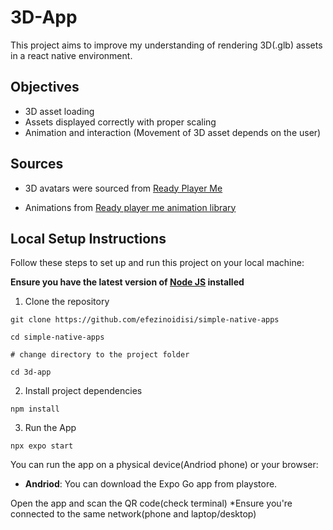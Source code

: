 # 3D-App

This project aims to improve my understanding of rendering 3D(.glb) assets in a react native environment.

## Objectives

- 3D asset loading
- Assets displayed correctly with proper scaling
- Animation and interaction (Movement of 3D asset depends on the user)

## Sources

- 3D avatars were sourced from [Ready Player Me](https://readyplayer.me/)

- Animations from [Ready player me animation library](https://github.com/readyplayerme/animation-library)

## Local Setup Instructions

Follow these steps to set up and run this project on your local machine:

**Ensure you have the latest version of [Node JS](https://nodejs.org/) installed**

1. Clone the repository

```
git clone https://github.com/efezinoidisi/simple-native-apps

cd simple-native-apps

# change directory to the project folder

cd 3d-app

```

2. Install project dependencies

```
npm install

```

3. Run the App

```
npx expo start

```

You can run the app on a physical device(Andriod phone) or your browser:

- **Andriod**: You can download the Expo Go app from playstore.

Open the app and scan the QR code(check terminal) \*Ensure you're connected to the same network(phone and laptop/desktop)
